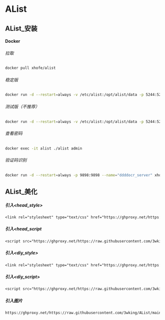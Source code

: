 # AList
## AList_安装
#### Docker
###### 拉取
```sh
docker pull xhofe/alist
```
###### 稳定版
```sh
docker run -d --restart=always -v /etc/alist:/opt/alist/data -p 5244:5244 -e PUID=0 -e PGID=0 -e UMASK=022 --name="xhofe/alist" xhofe/alist:latest
```
###### 测试版（不推荐）
```sh
docker run -d --restart=always -v /etc/alist:/opt/alist/data -p 5244:5244 -e PUID=0 -e PGID=0 -e UMASK=022 --name="xhofe/alist" xhofe/alist:main
```
###### 查看密码
```sh
docker exec -it alist ./alist admin
```
###### 验证码识别
```sh
docker run -d --restart=always -p 9898:9898 --name="ddddocr_server" xhofe/ddddocr_server:main
```
## AList_美化
##### 引入<head_style>
```txt
<link rel="stylesheet" type="text/css" href="https://ghproxy.net/https://raw.githubusercontent.com/3wking/AList/main/style.css">
```
##### 引入<head_script
```txt
<script src="https://ghproxy.net/https://raw.githubusercontent.com/3wking/AList/main/script.js"></script>
```
##### 引入<diy_style>
```txt
<link rel="stylesheet" type="text/css" href="https://ghproxy.net/https://raw.githubusercontent.com/3wking/AList/main/style_diy.css">
```
##### 引入<diy_script>
```txt
<script src="https://ghproxy.net/https://raw.githubusercontent.com/3wking/AList/main/script_diy.js"></script>
```
##### 引入<img>图片
```txt
https://ghproxy.net/https://raw.githubusercontent.com/3wking/AList/main/IMG/img_11.jpg
```
